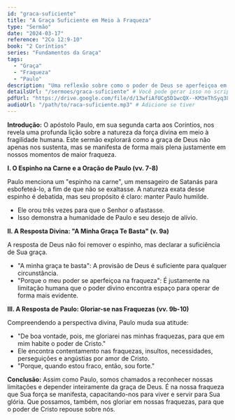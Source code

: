 ```yaml
---
id: "graca-suficiente"
title: "A Graça Suficiente em Meio à Fraqueza"
type: "Sermão"
date: "2024-03-17"
reference: "2Co 12:9-10"
book: "2 Coríntios"
series: "Fundamentos da Graça"
tags:
  - "Graça"
  - "Fraqueza"
  - "Paulo"
description: "Uma reflexão sobre como o poder de Deus se aperfeiçoa em nossa fraqueza, baseada na experiência do apóstolo Paulo. Este sermão explorará como a graça de Deus não apenas nos sustenta, mas se manifesta de forma mais plena justamente em nossos momentos de fraqueza."
detailsUrl: "/sermoes/graca-suficiente" # Você pode gerar isso no script ou manter aqui
pdfUrl: "https://drive.google.com/file/d/13wfiAfUCg5D1wcQX--KM3eThSyq38axU/view?usp=drive_link"
audioUrl: "/path/to/raca-suficiente.mp3" # Adicione se tiver
---
```


**Introdução:** O apóstolo Paulo, em sua segunda carta aos Coríntios, nos revela uma profunda lição sobre a natureza da força divina em meio à fragilidade humana. Este sermão explorará como a graça de Deus não apenas nos sustenta, mas se manifesta de forma mais plena justamente em nossos momentos de maior fraqueza.

**I. O Espinho na Carne e a Oração de Paulo (vv. 7-8)**

Paulo menciona um "espinho na carne", um mensageiro de Satanás para esbofeteá-lo, a fim de que não se exaltasse. A natureza exata desse espinho é debatida, mas seu propósito é claro: manter Paulo humilde.
*   Ele orou três vezes para que o Senhor o afastasse.
*   Isso demonstra a humanidade de Paulo e seu desejo de alívio.

**II. A Resposta Divina: "A Minha Graça Te Basta" (v. 9a)**

A resposta de Deus não foi remover o espinho, mas declarar a suficiência de Sua graça.
*   "A minha graça te basta": A provisão de Deus é suficiente para qualquer circunstância.
*   "Porque o meu poder se aperfeiçoa na fraqueza": É justamente na limitação humana que o poder divino encontra espaço para operar de forma mais evidente.

**III. A Resposta de Paulo: Gloriar-se nas Fraquezas (vv. 9b-10)**

Compreendendo a perspectiva divina, Paulo muda sua atitude:
*   "De boa vontade, pois, me gloriarei nas minhas fraquezas, para que em mim habite o poder de Cristo."
*   Ele encontra contentamento nas fraquezas, insultos, necessidades, perseguições e angústias por amor de Cristo.
*   "Porque, quando estou fraco, então, sou forte."

**Conclusão:** Assim como Paulo, somos chamados a reconhecer nossas limitações e depender inteiramente da graça de Deus. É na nossa fraqueza que Sua força se manifesta, capacitando-nos para viver e servir para Sua glória. Que possamos, também, nos gloriar em nossas fraquezas, para que o poder de Cristo repouse sobre nós.